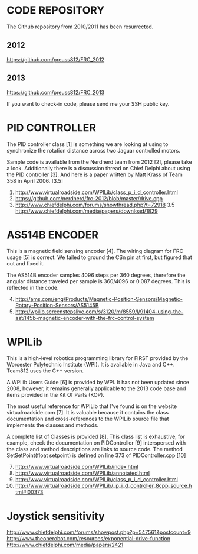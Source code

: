 # CODE REPOSITORY
The Github repository from 2010/2011 has been resurrected.

## 2012 
https://github.com/preuss812/FRC_2012

## 2013
https://github.com/preuss812/FRC_2013

If you want to check-in code, please send me your SSH public key.


# PID CONTROLLER
The PID controller class [1] is something we are looking at using to synchronize the rotation distance across two Jaguar controlled motors.

Sample code is available from the Nerdherd team from 2012 [2], please take a look. Additionally there is a discussion thread on Chief Delphi about using the PID controller [3]. And here is a paper written by Matt Krass of Team 358 in April 2006. [3.5]

1. http://www.virtualroadside.com/WPILib/class_p_i_d_controller.html
2. https://github.com/nerdherd/frc-2012/blob/master/drive.cpp
3. http://www.chiefdelphi.com/forums/showthread.php?t=72918
3.5 http://www.chiefdelphi.com/media/papers/download/1829

# AS514B ENCODER
This is a magnetic field sensing encoder [4]. The wiring diagram for FRC usage [5] is correct. We failed to ground the CSn pin at first, but figured that out and fixed it.

The AS514B encoder samples 4096 steps per 360 degrees, therefore the angular distance traveled per sample is 360/4096 or 0.087 degrees. This is reflected in the code.

4. http://ams.com/eng/Products/Magnetic-Position-Sensors/Magnetic-Rotary-Position-Sensors/AS5145B
5. http://wpilib.screenstepslive.com/s/3120/m/8559/l/91404-using-the-as5145b-magnetic-encoder-with-the-frc-control-system



# WPILib 
This is a high-level robotics programming library for FIRST provided by the Worcester Polytechnic Institute (WPI). It is available in Java and C++. Team812 uses the C++ version.

A WPIlib Users Guide [6] is provided by WPI. It has not been updated since 2008, however, it remains generally applicable to the 2013 code base and items provided in the Kit Of Parts (KOP).

The most useful reference for WPILib that I've found is on the website virtualroadside.com [7]. It is valuable because it contains the class documentation and cross-references to the WPILib source file that implements the classes and methods.

A complete list of Classes is provided [8]. This class list is exhaustive, for example, check the documentation on PIDController [9] interspersed with the class and method descriptions are links to source code. The method SetSetPoint(float setpoint) is defined on line 373 of PIDController.cpp [10] 

7. http://www.virtualroadside.com/WPILib/index.html
8. http://www.virtualroadside.com/WPILib/annotated.html
9. http://www.virtualroadside.com/WPILib/class_p_i_d_controller.html
10. http://www.virtualroadside.com/WPILib/_p_i_d_controller_8cpp_source.html#l00373


# Joystick sensitivity

http://www.chiefdelphi.com/forums/showpost.php?p=547561&postcount=9
http://www.theonerobot.com/resources/exponential-drive-function
http://www.chiefdelphi.com/media/papers/2421

